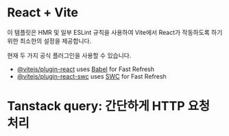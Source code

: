 # React + Vite

이 템플릿은 HMR 및 일부 ESLint 규칙을 사용하여 Vite에서 React가 작동하도록 하기 위한 최소한의 설정을 제공합니다.

현재 두 가지 공식 플러그인을 사용할 수 있습니다.

- [@vitejs/plugin-react](https://github.com/vitejs/vite-plugin-react/blob/main/packages/plugin-react/README.md) uses [Babel](https://babeljs.io/) for Fast Refresh
- [@vitejs/plugin-react-swc](https://github.com/vitejs/vite-plugin-react-swc) uses [SWC](https://swc.rs/) for Fast Refresh

# Tanstack query: 간단하게 HTTP 요청 처리
